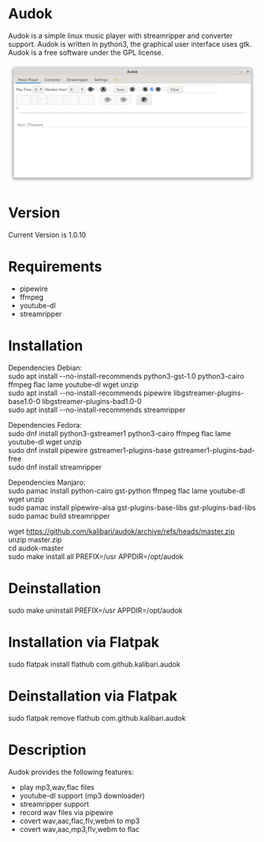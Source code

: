 Audok
======
Audok is a simple linux music player with streamripper and converter support. Audok is written in python3, the graphical user interface uses gtk. Audok is a free software under the GPL license.

![Screenshot](https://github.com/kalibari/audok/blob/master/audok/screenshot.png)


Version
======
Current Version is 1.0.10


Requirements
======
- pipewire
- ffmpeg
- youtube-dl
- streamripper


Installation
======
Dependencies Debian:<br/>
sudo apt install --no-install-recommends python3-gst-1.0 python3-cairo ffmpeg flac lame youtube-dl wget unzip<br/>
sudo apt install --no-install-recommends pipewire libgstreamer-plugins-base1.0-0 libgstreamer-plugins-bad1.0-0<br/>
sudo apt install --no-install-recommends streamripper<br/>

Dependencies Fedora:<br/>
sudo dnf install python3-gstreamer1 python3-cairo ffmpeg flac lame youtube-dl wget unzip<br/>
sudo dnf install pipewire gstreamer1-plugins-base gstreamer1-plugins-bad-free<br/>
sudo dnf install streamripper<br/>

Dependencies Manjaro:<br/>
sudo pamac install python-cairo gst-python ffmpeg flac lame youtube-dl wget unzip<br/>
sudo pamac install pipewire-alsa gst-plugins-base-libs gst-plugins-bad-libs<br/>
sudo pamac build streamripper<br/>

wget https://github.com/kalibari/audok/archive/refs/heads/master.zip<br/>
unzip master.zip<br/>
cd audok-master<br/>
sudo make install all PREFIX=/usr APPDIR=/opt/audok<br/>


Deinstallation
======
sudo make uninstall PREFIX=/usr APPDIR=/opt/audok<br/>


Installation via Flatpak
======
sudo flatpak install flathub com.github.kalibari.audok<br/>


Deinstallation via Flatpak
======
sudo flatpak remove flathub com.github.kalibari.audok<br/>



Description
======
Audok provides the following features:
- play mp3,wav,flac files
- youtube-dl support (mp3 downloader)
- streamripper support
- record wav files via pipewire
- covert wav,aac,flac,flv,webm to mp3
- covert wav,aac,mp3,flv,webm to flac
